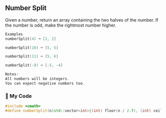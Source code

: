 ## Number Split

Given a number, return an array containing the two halves of the number. If the number is odd, make the rightmost number higher.
```c++
Examples
numberSplit(4) ➞ [2, 2]

numberSplit(10) ➞ [5, 5]

numberSplit(11) ➞ [5, 6]

numberSplit(-9) ➞ [-5, -4]

Notes:
All numbers will be integers.
You can expect negative numbers too.
```
### :palm_tree: My Code
```c++
#include <cmath>
#define numberSplit(n)std::vector<int>{(int) floor(n / 2.f), (int) ceil(n / 2.f)}
```
